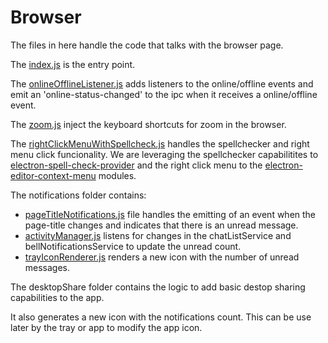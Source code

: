 # Browser

The files in here handle the code that talks with the browser  page.

The [index.js](index.js) is the entry point.

The [onlineOfflineListener.js](onlineOfflineListener.js) adds listeners to the online/offline events and emit an 'online-status-changed' to the ipc when it receives a online/offline event.

The [zoom.js](zoom.js) inject the keyboard shortcuts for zoom in the browser.

The [rightClickMenuWithSpellcheck.js](rightClickMenuWithSpellcheck.js) handles the spellchecker and right menu click funcionality. We are leveraging the spellchecker capabilitites to [electron-spell-check-provider](https://www.npmjs.com/package/electron-spell-check-provider) and the right click menu to the  [electron-editor-context-menu](https://github.com/mixmaxhq/electron-editor-context-menu) modules.

The notifications folder contains:

*    [pageTitleNotifications.js](notifications/pageTitleNotifications.js) file handles the emitting of an event when the page-title changes and indicates that there is an unread message.
*    [activityManager.js](notifications/activityManager.js) listens for changes in the chatListService and bellNotificationsService to update the unread count.
*    [trayIconRenderer.js](notifications/trayIconRenderer.js) renders a new icon with the number of unread messages.

The desktopShare folder contains the logic to add basic destop sharing capabilities to the app.

It also generates a new icon with the notifications count. This can be use later by the tray or app to modify the app icon.
